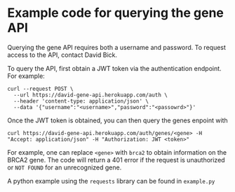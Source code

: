 # Example code for querying the gene API

Querying the gene API requires both a username and password. To request access to the API, contact David Bick. 

To query the API, first obtain a JWT token via the authentication endpoint. For example:

```
curl --request POST \
  --url https://david-gene-api.herokuapp.com/auth \ 
  --header 'content-type: application/json' \
  --data '{"username":"<username>","password":"<passowrd>"}'
```

Once the JWT token is obtained, you can then query the genes enpoint with
```
curl https://david-gene-api.herokuapp.com/auth/genes/<gene> -H "Accept: application/json" -H "Authorization: JWT <token>"
```

For example, one can replace `<gene>` with `brca2` to obtain information on the BRCA2 gene. The code will return a 401 error if the request is unauthorized or `NOT FOUND` for an unrecognized gene.

A python example using the `requests` library can be found in `example.py`